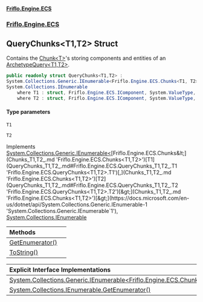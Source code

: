 #### [Friflo.Engine.ECS](index.md 'index')
### [Friflo.Engine.ECS](Friflo.Engine.ECS.md 'Friflo.Engine.ECS')

## QueryChunks<T1,T2> Struct

Contains the [Chunk&lt;T&gt;](Chunk_T_.md 'Friflo.Engine.ECS.Chunk<T>')'s storing components and entities of an [ArchetypeQuery&lt;T1,T2&gt;](ArchetypeQuery_T1,T2_.md 'Friflo.Engine.ECS.ArchetypeQuery<T1,T2>').

```csharp
public readonly struct QueryChunks<T1,T2> :
System.Collections.Generic.IEnumerable<Friflo.Engine.ECS.Chunks<T1, T2>>,
System.Collections.IEnumerable
    where T1 : struct, Friflo.Engine.ECS.IComponent, System.ValueType, System.ValueType
    where T2 : struct, Friflo.Engine.ECS.IComponent, System.ValueType, System.ValueType
```
#### Type parameters

<a name='Friflo.Engine.ECS.QueryChunks_T1,T2_.T1'></a>

`T1`

<a name='Friflo.Engine.ECS.QueryChunks_T1,T2_.T2'></a>

`T2`

Implements [System.Collections.Generic.IEnumerable&lt;](https://docs.microsoft.com/en-us/dotnet/api/System.Collections.Generic.IEnumerable-1 'System.Collections.Generic.IEnumerable`1')[Friflo.Engine.ECS.Chunks&lt;](Chunks_T1,T2_.md 'Friflo.Engine.ECS.Chunks<T1,T2>')[T1](QueryChunks_T1,T2_.md#Friflo.Engine.ECS.QueryChunks_T1,T2_.T1 'Friflo.Engine.ECS.QueryChunks<T1,T2>.T1')[,](Chunks_T1,T2_.md 'Friflo.Engine.ECS.Chunks<T1,T2>')[T2](QueryChunks_T1,T2_.md#Friflo.Engine.ECS.QueryChunks_T1,T2_.T2 'Friflo.Engine.ECS.QueryChunks<T1,T2>.T2')[&gt;](Chunks_T1,T2_.md 'Friflo.Engine.ECS.Chunks<T1,T2>')[&gt;](https://docs.microsoft.com/en-us/dotnet/api/System.Collections.Generic.IEnumerable-1 'System.Collections.Generic.IEnumerable`1'), [System.Collections.IEnumerable](https://docs.microsoft.com/en-us/dotnet/api/System.Collections.IEnumerable 'System.Collections.IEnumerable')

| Methods | |
| :--- | :--- |
| [GetEnumerator()](QueryChunks_T1,T2_.GetEnumerator().md 'Friflo.Engine.ECS.QueryChunks<T1,T2>.GetEnumerator()') | |
| [ToString()](QueryChunks_T1,T2_.ToString().md 'Friflo.Engine.ECS.QueryChunks<T1,T2>.ToString()') | |

| Explicit Interface Implementations | |
| :--- | :--- |
| [System.Collections.Generic.IEnumerable&lt;Friflo.Engine.ECS.Chunks&lt;T1,T2&gt;&gt;.GetEnumerator()](QueryChunks_T1,T2_.System.Collections.Generic.IEnumerable_Friflo.Engine.ECS.Chunks_T1,T2__.GetEnumerator().md 'Friflo.Engine.ECS.QueryChunks<T1,T2>.System.Collections.Generic.IEnumerable<Friflo.Engine.ECS.Chunks<T1,T2>>.GetEnumerator()') | |
| [System.Collections.IEnumerable.GetEnumerator()](QueryChunks_T1,T2_.System.Collections.IEnumerable.GetEnumerator().md 'Friflo.Engine.ECS.QueryChunks<T1,T2>.System.Collections.IEnumerable.GetEnumerator()') | |
